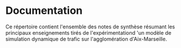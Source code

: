 # Documentation

Ce répertoire contient l'ensemble des notes de synthèse résumant les principaux enseignements tirés de l'expérimentationd 'un modèle de simulation dynamique de trafic sur l'agglomération d'Aix-Marseille.
